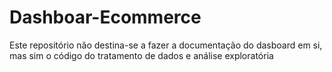 # Dashboar-Ecommerce
Este repositório não destina-se a fazer a documentação do dasboard em si, mas sim o código do tratamento de dados e análise exploratória
